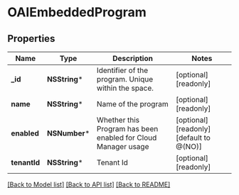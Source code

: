 # OAIEmbeddedProgram

## Properties
Name | Type | Description | Notes
------------ | ------------- | ------------- | -------------
**_id** | **NSString*** | Identifier of the program. Unique within the space. | [optional] [readonly] 
**name** | **NSString*** | Name of the program | [optional] [readonly] 
**enabled** | **NSNumber*** | Whether this Program has been enabled for Cloud Manager usage | [optional] [readonly] [default to @(NO)]
**tenantId** | **NSString*** | Tenant Id | [optional] [readonly] 

[[Back to Model list]](../README.md#documentation-for-models) [[Back to API list]](../README.md#documentation-for-api-endpoints) [[Back to README]](../README.md)


